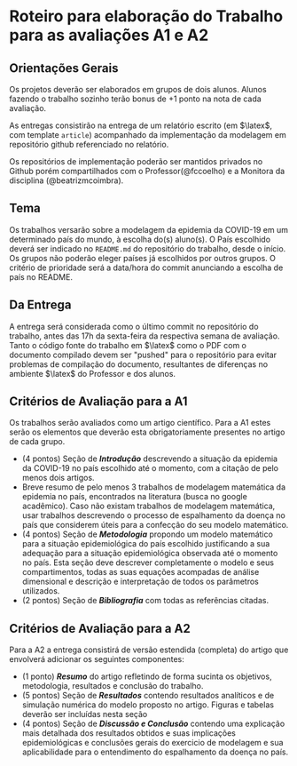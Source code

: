 # Roteiro para elaboração do Trabalho para as avaliações A1 e A2

## Orientações Gerais

Os projetos deverão ser elaborados em grupos de dois alunos. Alunos fazendo o trabalho sozinho terão bonus de +1 ponto na nota de cada avaliação.

As entregas consistirão na entrega de um relatório escrito (em $\latex$, com template `article`) acompanhado da implementação da modelagem em repositório github referenciado no relatório. 

Os repositórios de implementação poderão ser mantidos privados no Github porém compartilhados com o Professor(@fccoelho)  e a Monitora da disciplina (@beatrizmcoimbra).

## Tema

Os trabalhos versarão sobre a modelagem da epidemia da COVID-19 em um determinado país do mundo, à escolha do(s) aluno(s). O País escolhido deverá ser indicado no `README.md` do repositório do trabalho, desde o início. Os grupos não poderão eleger países já escolhidos por outros grupos. O critério de prioridade será a data/hora do commit anunciando a escolha de país no README.

## Da Entrega

A entrega será considerada como o último commit no repositório do trabalho, antes das 17h da sexta-feira da respectiva semana de avaliação. Tanto o código fonte do trabalho em $\latex$ como o PDF com o documento compilado devem ser "pushed" para o repositório para evitar problemas de compilação do documento, resultantes de diferenças no ambiente $\latex$ do Professor e dos alunos.

## Critérios de Avaliação para a A1

Os trabalhos serão avaliados como um artigo científico. Para a A1 estes serão os elementos que deverão esta obrigatoriamente presentes no artigo de cada grupo.

* (4 pontos) Seção de ***Introdução*** descrevendo a situação da epidemia da COVID-19 no país escolhido até o momento, com a citação de pelo menos dois artigos.
* Breve resumo de pelo menos 3 trabalhos de modelagem matemática da epidemia no país, encontrados na literatura (busca no google acadêmico). Caso não existam trabalhos de modelagem matemática, usar trabalhos descrevendo o processo de espalhamento da doença no país que considerem úteis para a confecção do seu modelo matemático.
* (4 pontos) Seção de ***Metodologia*** propondo um modelo matemático para a situação epidemiológica do país escolhido justificando a sua adequação para a situação epidemiológica observada até o momento no país. Esta seção deve descrever completamente o modelo e seus compartimentos, todas as suas equações acompadas de análise dimensional e descrição e interpretação de todos os parâmetros utilizados.
* (2 pontos) Seção de ***Bibliografia*** com todas as referências citadas.

## Critérios de Avaliação para a A2

Para a A2 a entrega consistirá de versão estendida (completa) do artigo que envolverá adicionar os seguintes componentes:

* (1 ponto) ***Resumo*** do artigo refletindo de forma sucinta os objetivos, metodologia, resultados e conclusão do trabalho.
* (5 pontos) Seção de ***Resultados*** contendo resultados analíticos e de simulação numérica do modelo proposto no artigo. Figuras e tabelas deverão ser incluídas nesta seção
* (4 pontos) Seção de ***Discussão e Conclusão*** contendo uma explicação mais detalhada dos resultados obtidos e suas implicações epidemiológicas e conclusões gerais do exercicio de modelagem e sua aplicabilidade para o entendimento do espalhamento da doença no país.
